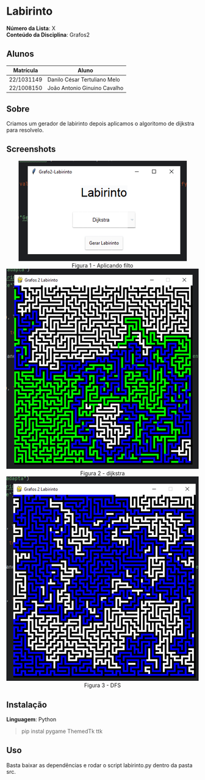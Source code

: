 # Labirinto

**Número da Lista**: X<br>
**Conteúdo da Disciplina**: Grafos2<br>

## Alunos
| Matrícula  | Aluno                        |
|------------|------------------------------|
| 22/1031149 | Danilo César Tertuliano Melo |
| 22/1008150 | João Antonio Ginuino Cavalho |

## Sobre 

Criamos um gerador de labirinto depois aplicamos o algoritomo de dijkstra para resolvelo. 

## Screenshots
<div align="center"><img src= "https://raw.githubusercontent.com/projeto-de-algoritmos-2024/Grafos2_Labirinto/refs/heads/master/Images/logo.png?raw=true"/></div>

<center>
Figura 1 - Aplicando filto
</center>

<div align="center"><img src= "https://raw.githubusercontent.com/projeto-de-algoritmos-2024/Grafos2_Labirinto/refs/heads/master/Images/dj.png?raw=true"/></div>

<center>
Figura 2 - dijkstra
</center>

<div align="center"><img src= "https://raw.githubusercontent.com/projeto-de-algoritmos-2024/Grafos2_Labirinto/refs/heads/master/Images/dfs.png?raw=true"/></div>

<center>
Figura 3 - DFS
</center>

## Instalação 
**Linguagem**: Python<br>
> pip instal pygame ThemedTk ttk

## Uso 
Basta baixar as dependências e rodar o script labirinto.py dentro da pasta src.







